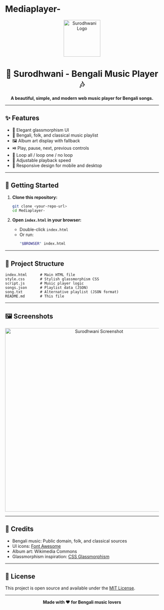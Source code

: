 # Mediaplayer-

<p align="center">
  <img src="https://encrypted-tbn0.gstatic.com/images?q=tbn:ANd9GcTKNqTw7hBZzgMfeUaPT-0k0x2RVb5qnytVLQ&s" alt="Surodhwani Logo" width="120" />
</p>

<h1 align="center">🎵 Surodhwani - Bengali Music Player 🎶</h1>
<p align="center">
  <b>A beautiful, simple, and modern web music player for Bengali songs.</b>
</p>

---

## ✨ Features

- 🎼 Elegant glassmorphism UI
- 📜 Bengali, folk, and classical music playlist
- 🖼️ Album art display with fallback
- ⏯️ Play, pause, next, previous controls
- 🔁 Loop all / loop one / no loop
- 🚀 Adjustable playback speed
- 📱 Responsive design for mobile and desktop

---

## 🚀 Getting Started

1. **Clone this repository:**
   ```sh
   git clone <your-repo-url>
   cd Mediaplayer-
   ```

2. **Open `index.html` in your browser:**
   - Double-click `index.html`
   - Or run:
     ```sh
     "$BROWSER" index.html
     ```

---

## 📂 Project Structure

```
index.html      # Main HTML file
style.css       # Stylish glassmorphism CSS
script.js       # Music player logic
songs.json      # Playlist data (JSON)
song.txt        # Alternative playlist (JSON format)
README.md       # This file
```

---

## 🖼️ Screenshots

<p align="center">
  <img src="https://i.imgur.com/2QZb6wB.png" alt="Surodhwani Screenshot" width="600" />
</p>

---

## 🙏 Credits

- Bengali music: Public domain, folk, and classical sources
- UI icons: [Font Awesome](https://fontawesome.com/)
- Album art: Wikimedia Commons
- Glassmorphism inspiration: [CSS Glassmorphism](https://css.glass/)

---

## 📃 License

This project is open source and available under the [MIT License](LICENSE).

---

<p align="center">
  <b>Made with ❤️ for Bengali music lovers</b>
